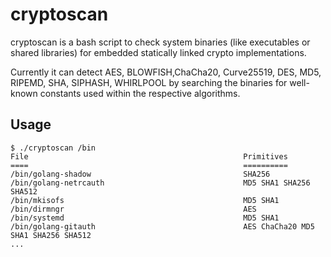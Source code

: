 # cryptoscan

cryptoscan is a bash script to check system binaries (like executables or
shared libraries) for embedded statically linked crypto implementations.

Currently it can detect AES, BLOWFISH,ChaCha20, Curve25519, DES, MD5, RIPEMD,
SHA, SIPHASH, WHIRLPOOL by searching the binaries for well-known constants used
within the respective algorithms.

## Usage

```
$ ./cryptoscan /bin
File                                              	Primitives
====                                               	==========
/bin/golang-shadow                                	SHA256
/bin/golang-netrcauth                             	MD5 SHA1 SHA256 SHA512
/bin/mkisofs                                      	MD5 SHA1
/bin/dirmngr                                      	AES
/bin/systemd                                      	MD5 SHA1
/bin/golang-gitauth                               	AES ChaCha20 MD5 SHA1 SHA256 SHA512
...
```
